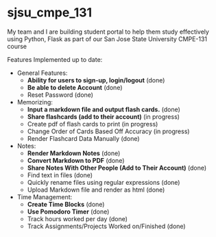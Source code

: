 # sjsu_cmpe_131
My team and I are building student portal to help them study effectively using Python, Flask as part of our San Jose State University CMPE-131 course

Features Implemented up to date:

- General Features:
  * **Ability for users to sign-up, login/logout** (done)
  * **Be able to delete Account** (done)
  * Reset Password (done)
- Memorizing:
  * **Input a markdown file and output flash cards.** (done)
  * **Share flashcards (add to their account)** (in progress)
  * Create pdf of flash cards to print (in progress)
  * Change Order of Cards Based Off Accuracy  (in progress)
  * Render Flashcard Data Manually (done)
- Notes:
  * **Render Markdown Notes** (done)
  * **Convert Markdown to PDF** (done)
  * **Share Notes With Other People (Add to Their Account)** (done)
  * Find text in files (done)
  * Quickly rename files using regular expressions (done)
  * Upload Markdown file and render as html (done)
- Time Management: 
  * **Create Time Blocks** (done)
  * **Use Pomodoro Timer** (done)
  * Track hours worked per day (done)
  * Track Assignments/Projects Worked on/Finished (done)

